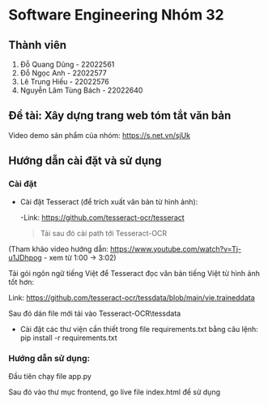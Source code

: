 # Software Engineering Nhóm 32
## Thành viên
1. Đỗ Quang Dũng - 22022561
2. Đỗ Ngọc Anh - 22022577
3. Lê Trung Hiếu - 22022576
4. Nguyễn Lâm Tùng Bách - 22022640

## Đề tài: Xây dựng trang web tóm tắt văn bản
Video demo sản phẩm của nhóm: https://s.net.vn/sjUk

## Hướng dẫn cài đặt và sử dụng
### Cài đặt
- Cài đặt Tesseract (để trích xuất văn bản từ hình ảnh):

  -Link: https://github.com/tesseract-ocr/tesseract

  > Tải sau đó cài path tới Tesseract-OCR

(Tham khảo video hướng dẫn: https://www.youtube.com/watch?v=Tj-u1JDhpog - xem từ 1:00 -> 3:02)


  Tải gói ngôn ngữ tiếng Việt để Tesseract đọc văn bản tiếng Việt từ hình ảnh tốt hơn:

  Link: https://github.com/tesseract-ocr/tessdata/blob/main/vie.traineddata

  Sau đó dán file mới tải vào Tesseract-OCR\tessdata


- Cài đặt các thư viện cần thiết trong file requirements.txt bằng câu lệnh:
  pip install -r requirements.txt

### Hướng dẫn sử dụng:
Đầu tiên chạy file app.py

Sau đó vào thư mục frontend, go live file index.html để sử dụng
